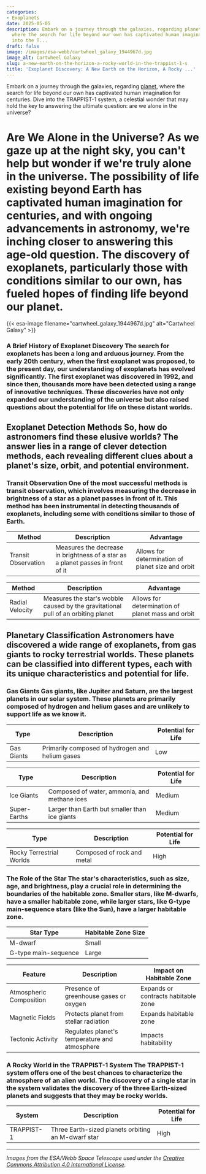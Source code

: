 ```yaml
---
categories:
- Exoplanets
date: 2025-05-05
description: Embark on a journey through the galaxies, regarding planet-and-the-elusive-habitable-zone/),
  where the search for life beyond our own has captivated human imagination for centuries  Dive
  into the T...
draft: false
image: /images/esa-webb/cartwheel_galaxy_1944967d.jpg
image_alt: Cartwheel Galaxy
slug: a-new-earth-on-the-horizon-a-rocky-world-in-the-trappist-1-s
title: 'Exoplanet Discovery: A New Earth on the Horizon, A Rocky ...'
---
```


Embark on a journey through the galaxies, regarding [planet](/blog/[exoplanets](/blog/unveiling-the-secrets-of-exoplanets-in-the-habitable-zone)-and-the-elusive-habitable-zone/), where the search for life beyond our own has captivated human imagination for centuries. Dive into the TRAPPIST-1 system, a celestial wonder that may hold the key to answering the ultimate question: are we alone in the universe?

# Are We Alone in the Universe? As we gaze up at the night sky, you can't help but wonder if we're truly alone in the universe. The possibility of life existing beyond Earth has captivated human imagination for centuries, and with ongoing advancements in astronomy, we're inching closer to answering this age-old question. The discovery of exoplanets, particularly those with conditions similar to our own, has fueled hopes of finding life beyond our planet.
{{< esa-image filename="cartwheel_galaxy_1944967d.jpg" alt="Cartwheel Galaxy" >}}



 ### A Brief History of Exoplanet Discovery The search for exoplanets has been a long and arduous journey. From the early 20th century, when the first exoplanet was proposed, to the present day, our understanding of exoplanets has evolved significantly. The first exoplanet was discovered in 1992, and since then, thousands more have been detected using a range of innovative techniques. These discoveries have not only expanded our understanding of the universe but also raised questions about the potential for life on these distant worlds.

 ## Exoplanet Detection Methods So, how do astronomers find these elusive worlds? The answer lies in a range of clever detection methods, each revealing different clues about a planet's size, orbit, and potential environment.

 ### Transit Observation One of the most successful methods is transit observation, which involves measuring the decrease in brightness of a star as a planet passes in front of it. This method has been instrumental in detecting thousands of exoplanets, including some with conditions similar to those of Earth.

 | Method | Description | Advantage |
| --- | --- | --- |
| Transit Observation | Measures the decrease in brightness of a star as a planet passes in front of it | Allows for determination of planet size and orbit | ### Radial Velocity Radial velocity, also known as the Doppler method, involves measuring the star's subtle wobble caused by the gravitational pull of an orbiting planet. This method has been used to detect hundreds of [exoplanets](/blog/exoplanets-and-the-search-for-life-beyond-earth), including some with masses similar to that of Jupiter.

 | Method | Description | Advantage |
| --- | --- | --- |
| Radial Velocity | Measures the star's wobble caused by the gravitational pull of an orbiting planet | Allows for determination of planet mass and orbit | ### Direct Imaging and Microlensing Direct imaging involves capturing images of the exoplanet directly, using powerful telescopes and advanced imaging techniques. Microlensing, on the other hand, involves measuring the bending of light around a star caused by the gravitational pull of an orbiting planet. These methods have been used to detect a smaller number of exoplanets but have provided valuable insights into the properties of these distant worlds.

 ## Planetary Classification Astronomers have discovered a wide range of exoplanets, from gas giants to rocky terrestrial worlds. These planets can be classified into different types, each with its unique characteristics and potential for life.

 ### Gas Giants Gas giants, like Jupiter and Saturn, are the largest planets in our solar system. These planets are primarily composed of hydrogen and helium gases and are unlikely to support life as we know it.

 | Type | Description | Potential for Life |
| --- | --- | --- |
| Gas Giants | Primarily composed of hydrogen and helium gases | Low | ### Ice Giants and Super-Earths Ice giants, like planet, like Uranus and Neptune, are smaller than gas giants but still larger than rocky terrestrial worlds. Super-Earths, on the other hand, are planets with masses larger than that of Earth but smaller than those of ice giants. Both types of planets have the potential to support life, but their atmospheres and internal structures are still poorly understood.

 | Type | Description | Potential for Life |
| --- | --- | --- |
| Ice Giants | Composed of water, ammonia, and methane ices | Medium |
| Super-Earths | Larger than Earth but smaller than ice giants | Medium | ### Rocky Terrestrial Worlds Rocky terrestrial worlds, like Earth and Mars, are the most promising candidates for supporting life. These planets are composed of rock and metal and have the potential to support liquid water, a essential ingredient for life as we know it.

 | Type | Description | Potential for Life |
| --- | --- | --- |
| Rocky Terrestrial Worlds | Composed of rock and metal | High | ## Habitable Zones The habitable zone, also known as the "Goldilocks zone," is the region around a star where conditions are just right for liquid water to exist. This zone is not too hot nor too cold, making it the perfect place for life to emerge.

 ### The Role of the Star The star's characteristics, such as size, age, and brightness, play a crucial role in determining the boundaries of the habitable zone. Smaller stars, like M-dwarfs, have a smaller habitable zone, while larger stars, like G-type main-sequence stars (like the Sun), have a larger habitable zone.

 | Star Type | Habitable Zone Size |
| --- | --- |
| M-dwarf | Small |
| G-type main-sequence | Large | ### Planetary Features Planetary features, such as atmospheric composition, magnetic fields, tectonic activity, and gravitational interactions with neighboring bodies, also affect the habitability of a planet.

 | Feature | Description | Impact on Habitable Zone |
| --- | --- | --- |
| Atmospheric Composition | Presence of greenhouse gases or oxygen | Expands or contracts habitable zone |
| Magnetic Fields | Protects planet from stellar radiation | Expands habitable zone |
| Tectonic Activity | Regulates planet's temperature and atmosphere | Impacts habitability | ## The TRAPPIST-1 System The TRAPPIST-1 system, located 40 light-years from Earth, is a fascinating planetary system that has captured the attention of astronomers worldwide. The system consists of three Earth-sized planets, which are potentially rocky worlds, orbiting a small M-dwarf star.

 ### A Rocky World in the TRAPPIST-1 System The TRAPPIST-1 system offers one of the best chances to characterize the atmosphere of an alien world. The discovery of a single star in the system validates the discovery of the three Earth-sized planets and suggests that they may be rocky worlds.

 | System | Description | Potential for Life |
| --- | --- | --- |
| TRAPPIST-1 | Three Earth-sized planets orbiting an M-dwarf star | High | ## Conclusion The search for exoplanets and the potential for life beyond Earth is an ongoing journey. From the early 20th century to the present day, regarding planet, our understanding of exoplanets has evolved significantly. The discovery of exoplanets, particularly those with conditions similar to our own, has fueled hopes of finding life beyond our planet. The TRAPPIST-1 system offers one of the best chances to characterize the atmosphere of an alien world, and ongoing studies will provide valuable insights into the properties of exoplanets and the potential for life beyond Earth. As we continue to explore the universe, we may finally answer the question: are we alone in the universe?

---

*Images from the ESA/Webb Space Telescope used under the [Creative Commons Attribution 4.0 International License](https://creativecommons.org/licenses/by/4.0).*
